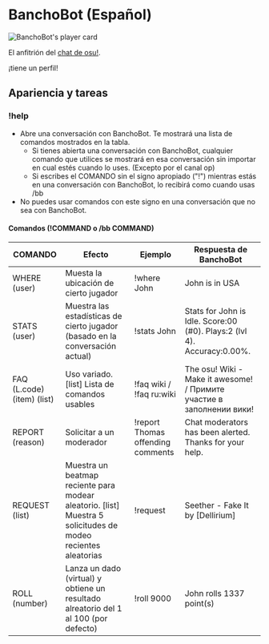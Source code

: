 # BanchoBot (Español)

![BanchoBot's player card](BanchoBot.jpg "BanchoBot's player card")

El anfitrión del [chat de osu!](/wiki/Internet_Relay_Chat).

¡tiene un perfil!

Apariencia y tareas
-------------------

### !help

-   Abre una conversación con BanchoBot. Te mostrará una lista de comandos mostrados en la tabla.
    -   Si tienes abierta una conversación con BanchoBot, cualquier comando que utilices se mostrará en esa conversación sin importar en cual estés cuando lo uses. (Excepto por el canal op)
    -   Si escribes el COMANDO sin el signo apropiado ("!") mientras estás en una conversación con BanchoBot, lo recibirá como cuando usas /bb
-   No puedes usar comandos con este signo en una conversación que no sea con BanchoBot.

#### Comandos (!COMMAND o /bb COMMAND)

| COMANDO | Efecto | Ejemplo | Respuesta de BanchoBot |
| ------- | ------ | ------- | ---------------------- |
| WHERE (user) | Muesta la ubicación de cierto jugador | !where John | John is in USA |
| STATS (user) | Muestra las estadísticas de cierto jugador (basado en la conversación actual) | !stats John | Stats for John is Idle. Score:00 (#0). Plays:2 (lvl 4). Accuracy:0.00%. |
| FAQ (L.code)(item) (list) | Uso variado. [list] Lista de comandos usables | !faq wiki / !faq ru:wiki | The osu! Wiki - Make it awesome! / Примите участие в заполнении вики! |
| REPORT (reason) | Solicitar a un moderador | !report Thomas offending comments | Chat moderators has been alerted. Thanks for your help. |
| REQUEST (list) | Muestra un beatmap reciente para modear aleatorio. [list] Muestra 5 solicitudes de modeo recientes aleatorias | !request | Seether - Fake It by [Dellirium] |
| ROLL (number) | Lanza un dado (virtual) y obtiene un resultado alreatorio del 1 al 100 (por defecto) | !roll 9000 | John rolls 1337 point(s) |
